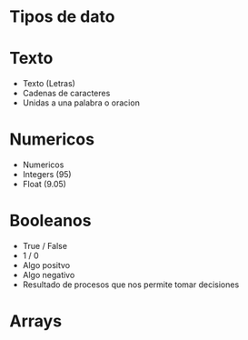 # Tipos de dato

# Texto
* Texto (Letras)
* Cadenas de caracteres
* Unidas a una palabra o oracion
  
# Numericos
* Numericos
* Integers (95)
* Float (9.05)
  
# Booleanos
* True / False
* 1 / 0
* Algo positvo
* Algo negativo
* Resultado de procesos que nos permite tomar decisiones

# Arrays